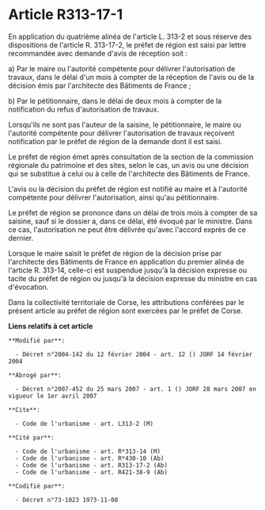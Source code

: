 # Article R313-17-1

En application du quatrième alinéa de l'article L. 313-2 et sous réserve des dispositions de l'article R. 313-17-2, le préfet
de région est saisi par lettre recommandée avec demande d'avis de réception soit :

a) Par le maire ou l'autorité compétente pour délivrer l'autorisation de travaux, dans le délai d'un mois à compter de la
réception de l'avis ou de la décision émis par l'architecte des Bâtiments de France ;

b) Par le pétitionnaire, dans le délai de deux mois à compter de la notification du refus d'autorisation de travaux.

Lorsqu'ils ne sont pas l'auteur de la saisine, le pétitionnaire, le maire ou l'autorité compétente pour délivrer
l'autorisation de travaux reçoivent notification par le préfet de région de la demande dont il est saisi.

Le préfet de région émet après consultation de la section de la commission régionale du patrimoine et des sites, selon le
cas, un avis ou une décision qui se substitue à celui ou à celle de l'architecte des Bâtiments de France.

L'avis ou la décision du préfet de région est notifié au maire et à l'autorité compétente pour délivrer l'autorisation, ainsi
qu'au pétitionnaire.

Le préfet de région se prononce dans un délai de trois mois à compter de sa saisine, sauf si le dossier a, dans ce délai, été
évoqué par le ministre. Dans ce cas, l'autorisation ne peut être délivrée qu'avec l'accord exprès de ce dernier.

Lorsque le maire saisit le préfet de région de la décision prise par l'architecte des Bâtiments de France en application du
premier alinéa de l'article R. 313-14, celle-ci est suspendue jusqu'à la décision expresse ou tacite du préfet de région ou
jusqu'à la décision expresse du ministre en cas d'évocation.

Dans la collectivité territoriale de Corse, les attributions conférées par le présent article au préfet de région sont
exercées par le préfet de Corse.

**Liens relatifs à cet article**

	**Modifié par**:

	  - Décret n°2004-142 du 12 février 2004 - art. 12 () JORF 14 février 2004

	**Abrogé par**:

	  - Décret n°2007-452 du 25 mars 2007 - art. 1 () JORF 28 mars 2007 en vigueur le 1er avril 2007

	**Cite**:

	  - Code de l'urbanisme - art. L313-2 (M)

	**Cité par**:

	  - Code de l'urbanisme - art. R*313-14 (M)
	  - Code de l'urbanisme - art. R*430-10 (Ab)
	  - Code de l'urbanisme - art. R313-17-2 (Ab)
	  - Code de l'urbanisme - art. R421-38-9 (Ab)

	**Codifié par**:

	  - Décret n°73-1023 1973-11-08
